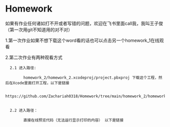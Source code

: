 # Homework
如果有作业任何诸如打不开或者写错的问题，欢迎在飞书里面call我，我叫王子俊（第一次用git不知道用的对不对）


1.第一次作业如果不想下载这个word看的话也可以点击另一个homework_1在线观看

2.第二次作业有两种观看方式
  
      2.1 进入路径:
            
            homework_2/homework_2.xcodeproj/project.pbxproj 下载这个工程，然后在Xcode里面打开工程，以下是链接
            
            https://github.com/Zachariah0318/Homework/tree/main/homework_2/homework_2.xcodeproj
            
       
      2.2 进入路径：
      
            直接在线预览代码（无法运行显示打印的内容） 以下是链接
             
            
